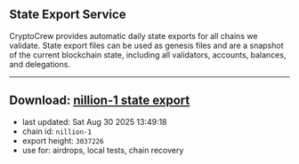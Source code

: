 ## State Export Service
CryptoCrew provides automatic daily state exports for all chains we validate. State export files can be used as genesis files and are a snapshot of the current blockchain state, including all validators, accounts, balances, and delegations.

---
**Download: [nillion-1 state export](https://ccv-s3.nbg1.your-objectstorage.com/SERVICE/nillion/nillion-1_export_3037226.json)**
---

- last updated: Sat Aug 30 2025 13:49:18
- chain id: `nillion-1`
- export height: `3037226`
- use for: airdrops, local tests, chain recovery
